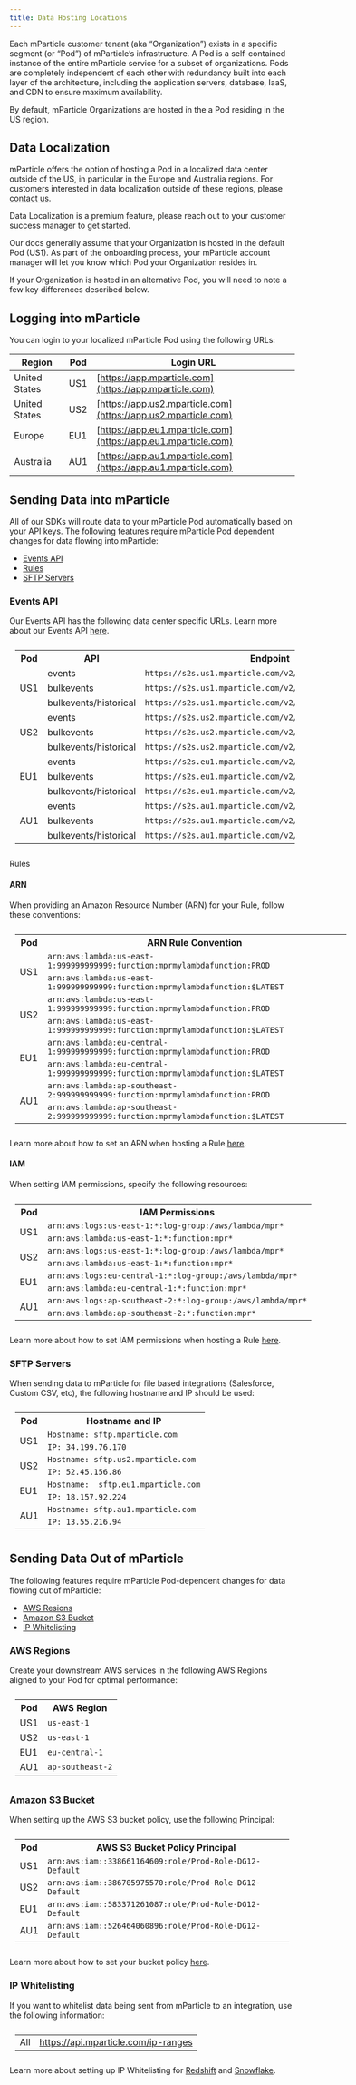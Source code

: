 ```yaml
---
title: Data Hosting Locations
---
```


Each mParticle customer tenant (aka “Organization”) exists in a specific segment (or “Pod”) of mParticle’s infrastructure. A Pod is a self-contained instance of the entire mParticle service for a subset of organizations. Pods are completely independent of each other with redundancy built into each layer of the architecture, including the application servers, database, IaaS, and CDN to ensure maximum availability.

By default, mParticle Organizations are hosted in the a Pod residing in the US region.

## Data Localization

mParticle offers the option of hosting a Pod in a localized data center outside of the US, in particular in the Europe and Australia regions. For customers interested in data localization outside of these regions, please [contact us](https://www.mparticle.com/contact).

<aside> Data Localization is a premium feature, please reach out to your customer success manager to get started. </aside> 

Our docs generally assume that your Organization is hosted in the default Pod (US1). As part of the onboarding process, your mParticle account manager will let you know which Pod your Organization resides in.

If your Organization is hosted in an alternative Pod, you will need to note a few key differences described below.

## Logging into mParticle

You can login to your localized mParticle Pod using the following URLs:

| Region | Pod | Login URL |
| --- |--- | --- | 
| United States | US1 | [https://app.mparticle.com](https://app.mparticle.com) |
| United States | US2 | [https://app.us2.mparticle.com](https://app.us2.mparticle.com) |
| Europe | EU1 | [https://app.eu1.mparticle.com](https://app.eu1.mparticle.com) |
| Australia | AU1 | [https://app.au1.mparticle.com](https://app.au1.mparticle.com) |

## Sending Data into mParticle

All of our SDKs will route data to your mParticle Pod automatically based on your API keys. The following features require mParticle Pod dependent changes for data flowing into mParticle:

* [Events API](#events-api)
* [Rules](#rules)
* [SFTP Servers](#sftp-servers)

### Events API

Our Events API has the following data center specific URLs. Learn more about our Events API [here](/developers/server/http/).

<table style="width:100%; padding:10px;">
  <tr>
   <th>Pod</th>
   <th>API</th>
   <th>Endpoint</th>
  </tr>
  <tr>
    <td rowspan="3">US1</td>
    <td>events</td>
    <td><code>https://s2s.us1.mparticle.com/v2/events</code></td>
  </tr>
    <tr>
    <td>bulkevents</td>
    <td><code>https://s2s.us1.mparticle.com/v2/bulkevents</code></td>
  </tr>
    <tr>
    <td>bulkevents/historical</td>
    <td><code>https://s2s.us1.mparticle.com/v2/bulkevents/historical</code></td>
  </tr>  
  <tr>
    <td rowspan="3">US2</td>
    <td>events</td>
    <td><code>https://s2s.us2.mparticle.com/v2/events</code></td>
  </tr>
    <tr>
    <td>bulkevents</td>
    <td><code>https://s2s.us2.mparticle.com/v2/bulkevent</code></td>
  </tr>
    <tr>
    <td>bulkevents/historical</td>
    <td><code>https://s2s.us2.mparticle.com/v2/bulkevents/historical</code></td>
  </tr>
  <tr>
    <td rowspan="3">EU1</td>
    <td>events</td>
    <td><code>https://s2s.eu1.mparticle.com/v2/events</code></td>
  </tr>
    <tr>
    <td>bulkevents</td>
    <td><code>https://s2s.eu1.mparticle.com/v2/bulkevents</code></td>
  </tr>
    <tr>
    <td>bulkevents/historical</td>
    <td><code>https://s2s.eu1.mparticle.com/v2/bulkevents/historical</code></td>
  </tr>
  <tr>
    <td rowspan="3">AU1</td>
    <td>events</td>
    <td><code>https://s2s.au1.mparticle.com/v2/events</code></td>
  </tr>
    <tr>
    <td>bulkevents</td>
    <td><code>https://s2s.au1.mparticle.com/v2/bulkevents</code></td>
  </tr>
    <tr>
    <td>bulkevents/historical</td>
    <td><code>https://s2s.au1.mparticle.com/v2/bulkevents/historical</code></td>
  </tr>  
</table

### Rules

#### ARN

When providing an Amazon Resource Number (ARN) for your Rule, follow these conventions:

<table style="width:120%; padding:10px;">
  <tr>
    <th>Pod</th>
    <th>ARN Rule Convention</th>
  </tr>
 <tr>
    <td rowspan="2">US1</td>
    <td><code>arn:aws:lambda:us-east-1:999999999999:function:mprmylambdafunction:PROD</code></td>
  </tr>
  <tr>
    <td><code>arn:aws:lambda:us-east-1:999999999999:function:mprmylambdafunction:$LATEST</code></td>
  </tr>
 <tr>
    <td rowspan="2">US2</td>
    <td><code>arn:aws:lambda:us-east-1:999999999999:function:mprmylambdafunction:PROD</code></td>
  </tr>
  <tr>
    <td><code>arn:aws:lambda:us-east-1:999999999999:function:mprmylambdafunction:$LATEST</code></td>
  </tr>
 <tr>
    <td rowspan="2">EU1</td>
    <td><code>arn:aws:lambda:eu-central-1:999999999999:function:mprmylambdafunction:PROD</code></td>
  </tr>
  <tr>
    <td><code>arn:aws:lambda:eu-central-1:999999999999:function:mprmylambdafunction:$LATEST</code></td>
  </tr>
  <tr>
    <td rowspan="2">AU1</td>
    <td><code>arn:aws:lambda:ap-southeast-2:999999999999:function:mprmylambdafunction:PROD</code></td>
   </tr>
   <tr>
    <td><code>arn:aws:lambda:ap-southeast-2:999999999999:function:mprmylambdafunction:$LATEST</code></td>
  </tr>
</table>

Learn more about how to set an ARN when hosting a Rule [here](/guides/platform-guide/rules/#create-a-function-in-aws).

#### IAM

When setting IAM permissions, specify the following resources:

<table style="width:120%; padding:10px;">
  <tr>
   <th>Pod</th>
    <th>IAM Permissions</th>
  </tr>
 <tr>
    <td rowspan="2">US1</td>
    <td><code>arn:aws:logs:us-east-1:*:log-group:/aws/lambda/mpr*</code></td>
  </tr>
  <tr>
    <td><code>arn:aws:lambda:us-east-1:*:function:mpr*</code></td>
  </tr>
  <tr>
    <td rowspan="2">US2</td>
    <td><code>arn:aws:logs:us-east-1:*:log-group:/aws/lambda/mpr*</code></td>
  </tr>
  <tr>
    <td><code>arn:aws:lambda:us-east-1:*:function:mpr*</code></td>
  </tr>
  <tr>
    <td rowspan="2">EU1</td>
    <td><code>arn:aws:logs:eu-central-1:*:log-group:/aws/lambda/mpr*</code></td>
  </tr>
  <tr>
    <td><code>arn:aws:lambda:eu-central-1:*:function:mpr*</code></td>
  </tr>
   <tr>
    <td rowspan="2">AU1</td>
    <td><code>arn:aws:logs:ap-southeast-2:*:log-group:/aws/lambda/mpr*</code></td>
  </tr>
  <tr>
    <td><code>arn:aws:lambda:ap-southeast-2:*:function:mpr*</code></td>
  </tr>
</table>

Learn more about how to set IAM permissions when hosting a Rule [here](/guides/platform-guide/rules/#iam-user).

### SFTP Servers

When sending data to mParticle for file based integrations (Salesforce, Custom CSV, etc), the following hostname and IP should be used:

<table style="width:120%; padding:10px;">
  <tr>
    <th>Pod</th>
    <th>Hostname and IP</th>
  </tr>
   <tr>
    <td rowspan="2">US1</td>
    <td><code>Hostname: sftp.mparticle.com</code></td>
  </tr>
  <tr>
    <td><code>IP: 34.199.76.170</code></td>
  </tr>
   <tr>
    <td rowspan="2">US2</td>
    <td><code>Hostname: sftp.us2.mparticle.com</code></td>
  </tr>
  <tr>
    <td><code>IP: 52.45.156.86</code></td>
  </tr>
    <tr>
    <td rowspan="2">EU1</td>
    <td><code>Hostname:  sftp.eu1.mparticle.com</code></td>
  </tr>
  <tr>
    <td><code>IP: 18.157.92.224</code></td>
  </tr>
<tr>
    <td rowspan="2">AU1</td>
    <td><code>Hostname: sftp.au1.mparticle.com </code></td>
  </tr>
  <tr>
    <td><code>IP: 13.55.216.94</code></td>
  </tr>

 
</table>


## Sending Data Out of mParticle

The following features require mParticle Pod-dependent changes for data flowing out of mParticle:

* [AWS Resions](#aws-regions)
* [Amazon S3 Bucket](#amazon-s3-bucket)
* [IP Whitelisting](#ip-whitelisting)

### AWS Regions

Create your downstream AWS services in the following AWS Regions aligned to your Pod for optimal performance:

<table style="width:100%; padding:10px;">
 <tr>
    <th>Pod</th>
    <th>AWS Region</th>
  </tr>
   <tr>
    <td rowspan="1">US1</td>
    <td><code>us-east-1</code></td>
  </tr>
  <tr>
    <td rowspan="1">US2</td>
    <td><code>us-east-1</code></td>
  </tr>
  <tr>
    <td rowspan="1">EU1</td>
    <td><code>eu-central-1</code></td>
  </tr>
   <tr>
    <td rowspan="1">AU1</td>
    <td><code>ap-southeast-2</code></td>
  </tr>
</table>

### Amazon S3 Bucket

When setting up the AWS S3 bucket policy, use the following Principal:

<table style="width:100%; padding:10px;">
   <tr>
    <th>Pod</th>
    <th>AWS S3 Bucket Policy Principal</th>
  </tr>
  <tr>
    <td rowspan="1">US1</td>
    <td><code>arn:aws:iam::338661164609:role/Prod-Role-DG12-Default</code></td>
  </tr>
  <tr>
    <td rowspan="1">US2</td>
    <td><code>arn:aws:iam::386705975570:role/Prod-Role-DG12-Default</code></td>
  </tr>  
  <tr>
    <td rowspan="1">EU1</td>
    <td><code>arn:aws:iam::583371261087:role/Prod-Role-DG12-Default</code></td>
  </tr>
   <tr>
    <td rowspan="1">AU1</td>
    <td><code>arn:aws:iam::526464060896:role/Prod-Role-DG12-Default</code></td>
  </tr>

</table>

Learn more about how to set your bucket policy [here](/integrations/amazons3/event/#aws-s3-bucket-policy-template).

### IP Whitelisting

If you want to whitelist data being sent from mParticle to an integration, use the following information:

<table style="width:100%; padding:10px;">
  <tr>
  <td>All</td>
    <td><a href="https://api.mparticle.com/ip-ranges" target="_blank">https://api.mparticle.com/ip-ranges</a></td>
  </tr>
</table>

Learn more about setting up IP Whitelisting for [Redshift](/integrations/amazon-redshift/data-warehouse) and [Snowflake](/integrations/snowflake/data-warehouse/#snowflake-ip-whitelisting).
